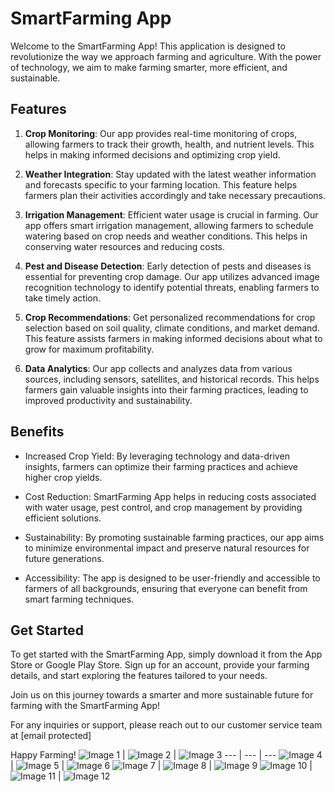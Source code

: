 # SmartFarming App

Welcome to the SmartFarming App! This application is designed to revolutionize the way we approach farming and agriculture. With the power of technology, we aim to make farming smarter, more efficient, and sustainable.

## Features

1. **Crop Monitoring**: Our app provides real-time monitoring of crops, allowing farmers to track their growth, health, and nutrient levels. This helps in making informed decisions and optimizing crop yield.

2. **Weather Integration**: Stay updated with the latest weather information and forecasts specific to your farming location. This feature helps farmers plan their activities accordingly and take necessary precautions.

3. **Irrigation Management**: Efficient water usage is crucial in farming. Our app offers smart irrigation management, allowing farmers to schedule watering based on crop needs and weather conditions. This helps in conserving water resources and reducing costs.

4. **Pest and Disease Detection**: Early detection of pests and diseases is essential for preventing crop damage. Our app utilizes advanced image recognition technology to identify potential threats, enabling farmers to take timely action.

5. **Crop Recommendations**: Get personalized recommendations for crop selection based on soil quality, climate conditions, and market demand. This feature assists farmers in making informed decisions about what to grow for maximum profitability.

6. **Data Analytics**: Our app collects and analyzes data from various sources, including sensors, satellites, and historical records. This helps farmers gain valuable insights into their farming practices, leading to improved productivity and sustainability.

## Benefits

- Increased Crop Yield: By leveraging technology and data-driven insights, farmers can optimize their farming practices and achieve higher crop yields.

- Cost Reduction: SmartFarming App helps in reducing costs associated with water usage, pest control, and crop management by providing efficient solutions.

- Sustainability: By promoting sustainable farming practices, our app aims to minimize environmental impact and preserve natural resources for future generations.

- Accessibility: The app is designed to be user-friendly and accessible to farmers of all backgrounds, ensuring that everyone can benefit from smart farming techniques.

## Get Started

To get started with the SmartFarming App, simply download it from the App Store or Google Play Store. Sign up for an account, provide your farming details, and start exploring the features tailored to your needs.

Join us on this journey towards a smarter and more sustainable future for farming with the SmartFarming App!

For any inquiries or support, please reach out to our customer service team at [email protected]

Happy Farming!
![Image 1](https://github.com/hoainam-dev/smart-garden-app/assets/89563696/5e084625-b611-45ee-b5d8-78a054eec033) | ![Image 2](https://github.com/hoainam-dev/smart-garden-app/assets/89563696/b4f61896-7a65-4e7d-85b5-dc78ff0896c1) | ![Image 3](https://github.com/hoainam-dev/smart-garden-app/assets/89563696/2bfa7d67-0448-4b42-8627-31197a1d6f3b)
--- | --- | ---
![Image 4](https://github.com/hoainam-dev/smart-garden-app/assets/89563696/aeb60962-a433-441d-b955-245d9e79c611) | ![Image 5](https://github.com/hoainam-dev/smart-garden-app/assets/89563696/588bd68c-4759-4363-9856-192ba3030efe) | ![Image 6](https://github.com/hoainam-dev/smart-garden-app/assets/89563696/f5836eeb-e10f-4281-a655-54b65b948b63)
![Image 7](https://github.com/hoainam-dev/smart-garden-app/assets/89563696/50edf1fd-39a8-49c6-86b8-ef9dd32f0db8) | ![Image 8](https://github.com/hoainam-dev/smart-garden-app/assets/89563696/d27327d0-8a92-4970-8506-ffea8d86a58e) | ![Image 9](https://github.com/hoainam-dev/smart-garden-app/assets/89563696/b7148cc7-744e-41bd-a61b-24e8c6c115bf)
![Image 10](https://github.com/hoainam-dev/smart-garden-app/assets/89563696/e381677d-5b7d-43dc-a7e9-8047d4211953) | ![Image 11](https://github.com/hoainam-dev/smart-garden-app/assets/89563696/0e571cb7-f0bd-4fc3-bcb7-355291661564) | ![Image 12](https://github.com/hoainam-dev/smart-garden-app/assets/89563696/40d06360-2e11-4781-9bf2-fefda89205d6)
